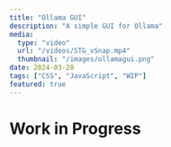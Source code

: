 ```yaml
---
title: "Ollama GUI"
description: "A simple GUI for Ollama"
media: 
  type: "video"
  url: "/videos/STG_vSnap.mp4"
  thumbnail: "/images/ollamagui.png"
date: 2024-03-20
tags: ["CSS", "JavaScript", "WIP"]
featured: true
---
```


# Work in Progress